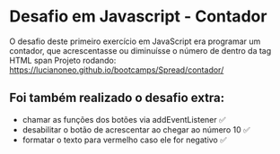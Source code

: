 # Desafio em Javascript - Contador
O desafio deste primeiro exercício em JavaScript era programar um contador, que acrescentasse ou diminuísse o número de dentro da tag HTML span
Projeto rodando:<br>
https://lucianoneo.github.io/bootcamps/Spread/contador/

## Foi também realizado o desafio extra: 
- chamar as funções dos botões via addEventListener ✅ 
- desabilitar o botão de acrescentar ao chegar ao número 10 ✅ 
- formatar o texto para vermelho caso ele for negativo ✅ 
